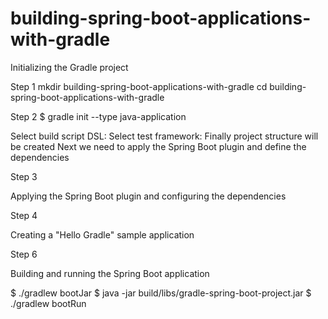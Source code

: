 # building-spring-boot-applications-with-gradle

Initializing the Gradle project

Step 1
mkdir building-spring-boot-applications-with-gradle
cd building-spring-boot-applications-with-gradle

Step 2
$ gradle init --type java-application

Select build script DSL:
Select test framework:
Finally project structure will be created 
Next we need to apply the Spring Boot plugin and define the dependencies

Step 3

Applying the Spring Boot plugin and configuring the dependencies

Step 4

Creating a "Hello Gradle" sample application

Step 6

Building and running the Spring Boot application

$ ./gradlew bootJar
$ java -jar build/libs/gradle-spring-boot-project.jar
$ ./gradlew bootRun
